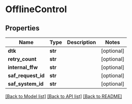 # OfflineControl

## Properties
Name | Type | Description | Notes
------------ | ------------- | ------------- | -------------
**dtk** | **str** |  | [optional] 
**retry_count** | **str** |  | [optional] 
**internal_ffw** | **str** |  | [optional] 
**saf_request_id** | **str** |  | [optional] 
**saf_system_id** | **str** |  | [optional] 

[[Back to Model list]](../README.md#documentation-for-models) [[Back to API list]](../README.md#documentation-for-api-endpoints) [[Back to README]](../README.md)



